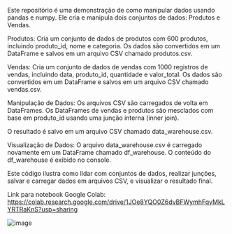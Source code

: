 Este repositório é uma demonstração de como manipular dados usando pandas e numpy. Ele cria e manipula dois conjuntos de dados: Produtos e Vendas.

Produtos: Cria um conjunto de dados de produtos com 600 produtos, incluindo produto_id, nome e categoria. Os dados são convertidos em um DataFrame e salvos em um arquivo CSV chamado produtos.csv.

Vendas: Cria um conjunto de dados de vendas com 1000 registros de vendas, incluindo data, produto_id, quantidade e valor_total. Os dados são convertidos em um DataFrame e salvos em um arquivo CSV chamado vendas.csv.

Manipulação de Dados: Os arquivos CSV são carregados de volta em DataFrames. Os DataFrames de vendas e produtos são mesclados com base em produto_id usando uma junção interna (inner join).

O resultado é salvo em um arquivo CSV chamado data_warehouse.csv.

Visualização de Dados: O arquivo data_warehouse.csv é carregado novamente em um DataFrame chamado df_warehouse. O conteúdo do df_warehouse é exibido no console.

Este código ilustra como lidar com conjuntos de dados, realizar junções, salvar e carregar dados em arquivos CSV, e visualizar o resultado final.

Link para notebook Google Colab: https://colab.research.google.com/drive/1JOe8YQO0Z6dvBFWymhFqyMkLYRTRaKnS?usp=sharing

![image](https://github.com/ViniMdeAraujo/ETLDATAWAREHOUSE-BI/assets/127357097/e008ac2f-144d-4e32-bff1-ee6792373779)

